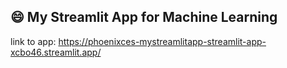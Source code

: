 ## 😄 My Streamlit App for Machine Learning
link to app: https://phoenixces-mystreamlitapp-streamlit-app-xcbo46.streamlit.app/
